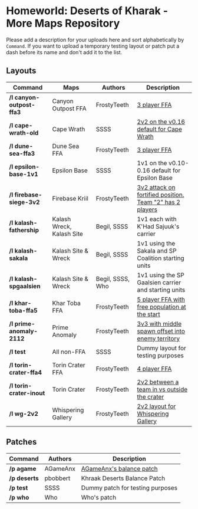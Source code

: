 # Homeworld: Deserts of Kharak - More Maps Repository
Please add a description for your uploads here and sort alphabetically by `Command`.
If you want to upload a temporary testing layout or patch put a dash before its name and don't add it to the list.

## Layouts

| Command | Maps | Authors | Description
| ------- | ---- | ------- | -----------
| **/l canyon-outpost-ffa3** | Canyon Outpost FFA | FrostyTeeth | [3 player FFA](https://github.com/S5SS/dok-repo/blob/master/info/map-images/layout-images/canyon-outpost-ffa3.png)
| **/l cape-wrath-old** | Cape Wrath | SSSS | [2v2 on the v0.16 default for Cape Wrath](https://github.com/S5SS/dok-repo/blob/master/info/map-images/layout-images/cape-wrath-old.png)
| **/l dune-sea-ffa3** | Dune Sea FFA | FrostyTeeth | [3 player FFA](https://github.com/S5SS/dok-repo/blob/master/info/map-images/layout-images/dune-sea-ffa3.png)
| **/l epsilon-base-1v1** | Epsilon Base | SSSS | 1v1 on the v0.10-0.16 default for Epsilon Base
| **/l firebase-siege-3v2** | Firebase Kriil | FrostyTeeth | [3v2 attack on fortified position. Team "2" has 2 players](https://github.com/S5SS/dok-repo/blob/master/info/map-images/layout-images/firebase-siege-3v2.png)
| **/l kalash-fathership** | Kalash Wreck, Kalash Site | Begil, SSSS | 1v1 each with K'Had Sajuuk's carrier 
| **/l kalash-sakala** | Kalash Site & Wreck | Begil, SSSS | 1v1 using the Sakala and SP Coalition starting units
| **/l kalash-spgaalsien** | Kalash Site & Wreck | Begil, SSSS, Who | 1v1 using the SP Gaalsien carrier and starting units
| **/l khar-toba-ffa5** | Khar Toba FFA | FrostyTeeth | [5 player FFA with free population at the start](https://github.com/S5SS/dok-repo/blob/master/info/map-images/layout-images/khar-toba-ffa5.png)
| **/l prime-anomaly-2112** | Prime Anomaly | FrostyTeeth | [3v3 with middle spawn offset into enemy territory](https://github.com/S5SS/dok-repo/blob/master/info/map-images/layout-images/prime-anomaly-2112.png)
| **/l test** | All non-FFA | SSSS | Dummy layout for testing purposes
| **/l torin-crater-ffa4** | Torin Crater FFA| FrostyTeeth | [4 player FFA](https://github.com/S5SS/dok-repo/blob/master/info/map-images/layout-images/torin-crater-ffa4.png)
| **/l torin-crater-inout** | Torin Crater | FrostyTeeth | [2v2 between a team in vs outside the crater](https://github.com/S5SS/dok-repo/blob/master/info/map-images/layout-images/torin-crater-inout.png)
| **/l wg-2v2** | Whispering Gallery | FrostyTeeth | [2v2 layout for Whispering Gallery](https://github.com/S5SS/dok-repo/blob/master/info/map-images/layout-images/wg-2v2-image.png)

## Patches
| Command | Authors | Description
| ------- | ------- | -----------
| **/p agame** | AGameAnx | [AGameAnx's balance patch](https://docs.google.com/document/d/1WulBuxTnjEn3-r0P7UrTQSzijdb_9oGVMEy1BMBU2iQ)
| **/p deserts** | pbobbert | Khraak Deserts Balance Patch
| **/p test** | SSSS | Dummy patch for testing purposes
| **/p who** | Who | Who's patch

